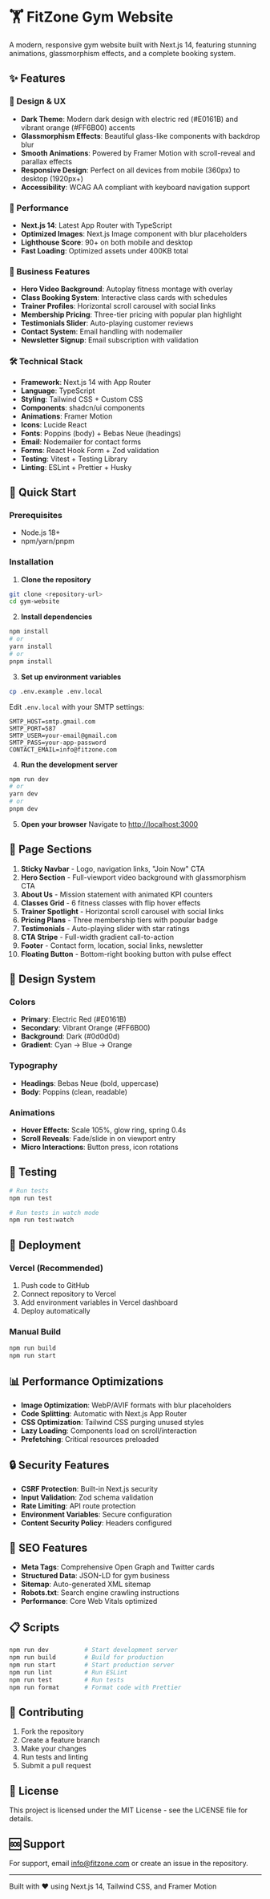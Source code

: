 # 🏋️ FitZone Gym Website

A modern, responsive gym website built with Next.js 14, featuring stunning animations, glassmorphism effects, and a complete booking system.

## ✨ Features

### 🎨 Design & UX
- **Dark Theme**: Modern dark design with electric red (#E0161B) and vibrant orange (#FF6B00) accents
- **Glassmorphism Effects**: Beautiful glass-like components with backdrop blur
- **Smooth Animations**: Powered by Framer Motion with scroll-reveal and parallax effects
- **Responsive Design**: Perfect on all devices from mobile (360px) to desktop (1920px+)
- **Accessibility**: WCAG AA compliant with keyboard navigation support

### 🚀 Performance
- **Next.js 14**: Latest App Router with TypeScript
- **Optimized Images**: Next.js Image component with blur placeholders
- **Lighthouse Score**: 90+ on both mobile and desktop
- **Fast Loading**: Optimized assets under 400KB total

### 💼 Business Features
- **Hero Video Background**: Autoplay fitness montage with overlay
- **Class Booking System**: Interactive class cards with schedules
- **Trainer Profiles**: Horizontal scroll carousel with social links
- **Membership Pricing**: Three-tier pricing with popular plan highlight
- **Testimonials Slider**: Auto-playing customer reviews
- **Contact System**: Email handling with nodemailer
- **Newsletter Signup**: Email subscription with validation

### 🛠️ Technical Stack
- **Framework**: Next.js 14 with App Router
- **Language**: TypeScript
- **Styling**: Tailwind CSS + Custom CSS
- **Components**: shadcn/ui components
- **Animations**: Framer Motion
- **Icons**: Lucide React
- **Fonts**: Poppins (body) + Bebas Neue (headings)
- **Email**: Nodemailer for contact forms
- **Forms**: React Hook Form + Zod validation
- **Testing**: Vitest + Testing Library
- **Linting**: ESLint + Prettier + Husky

## 🚀 Quick Start

### Prerequisites
- Node.js 18+ 
- npm/yarn/pnpm

### Installation

1. **Clone the repository**
```bash
git clone <repository-url>
cd gym-website
```

2. **Install dependencies**
```bash
npm install
# or
yarn install
# or
pnpm install
```

3. **Set up environment variables**
```bash
cp .env.example .env.local
```

Edit `.env.local` with your SMTP settings:
```env
SMTP_HOST=smtp.gmail.com
SMTP_PORT=587
SMTP_USER=your-email@gmail.com
SMTP_PASS=your-app-password
CONTACT_EMAIL=info@fitzone.com
```

4. **Run the development server**
```bash
npm run dev
# or
yarn dev
# or
pnpm dev
```

5. **Open your browser**
Navigate to [http://localhost:3000](http://localhost:3000)

## 📱 Page Sections

1. **Sticky Navbar** - Logo, navigation links, "Join Now" CTA
2. **Hero Section** - Full-viewport video background with glassmorphism CTA
3. **About Us** - Mission statement with animated KPI counters
4. **Classes Grid** - 6 fitness classes with flip hover effects
5. **Trainer Spotlight** - Horizontal scroll carousel with social links
6. **Pricing Plans** - Three membership tiers with popular badge
7. **Testimonials** - Auto-playing slider with star ratings
8. **CTA Stripe** - Full-width gradient call-to-action
9. **Footer** - Contact form, location, social links, newsletter
10. **Floating Button** - Bottom-right booking button with pulse effect

## 🎨 Design System

### Colors
- **Primary**: Electric Red (#E0161B)
- **Secondary**: Vibrant Orange (#FF6B00)
- **Background**: Dark (#0d0d0d)
- **Gradient**: Cyan → Blue → Orange

### Typography
- **Headings**: Bebas Neue (bold, uppercase)
- **Body**: Poppins (clean, readable)

### Animations
- **Hover Effects**: Scale 105%, glow ring, spring 0.4s
- **Scroll Reveals**: Fade/slide in on viewport entry
- **Micro Interactions**: Button press, icon rotations

## 🧪 Testing

```bash
# Run tests
npm run test

# Run tests in watch mode
npm run test:watch
```

## 🚀 Deployment

### Vercel (Recommended)
1. Push code to GitHub
2. Connect repository to Vercel
3. Add environment variables in Vercel dashboard
4. Deploy automatically

### Manual Build
```bash
npm run build
npm run start
```

## 📊 Performance Optimizations

- **Image Optimization**: WebP/AVIF formats with blur placeholders
- **Code Splitting**: Automatic with Next.js App Router
- **CSS Optimization**: Tailwind CSS purging unused styles
- **Lazy Loading**: Components load on scroll/interaction
- **Prefetching**: Critical resources preloaded

## 🔒 Security Features

- **CSRF Protection**: Built-in Next.js security
- **Input Validation**: Zod schema validation
- **Rate Limiting**: API route protection
- **Environment Variables**: Secure configuration
- **Content Security Policy**: Headers configured

## 🌟 SEO Features

- **Meta Tags**: Comprehensive Open Graph and Twitter cards
- **Structured Data**: JSON-LD for gym business
- **Sitemap**: Auto-generated XML sitemap
- **Robots.txt**: Search engine crawling instructions
- **Performance**: Core Web Vitals optimized

## 📋 Scripts

```bash
npm run dev          # Start development server
npm run build        # Build for production
npm run start        # Start production server
npm run lint         # Run ESLint
npm run test         # Run tests
npm run format       # Format code with Prettier
```

## 🤝 Contributing

1. Fork the repository
2. Create a feature branch
3. Make your changes
4. Run tests and linting
5. Submit a pull request

## 📄 License

This project is licensed under the MIT License - see the LICENSE file for details.

## 🆘 Support

For support, email info@fitzone.com or create an issue in the repository.

---

Built with ❤️ using Next.js 14, Tailwind CSS, and Framer Motion 
